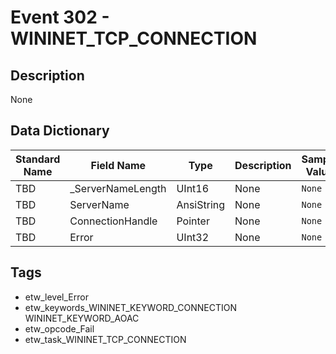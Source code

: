 # Event 302 - WININET_TCP_CONNECTION

## Description
None

## Data Dictionary
|Standard Name|Field Name|Type|Description|Sample Value|
|---|---|---|---|---|
|TBD|_ServerNameLength|UInt16|None|`None`|
|TBD|ServerName|AnsiString|None|`None`|
|TBD|ConnectionHandle|Pointer|None|`None`|
|TBD|Error|UInt32|None|`None`|

## Tags
* etw_level_Error
* etw_keywords_WININET_KEYWORD_CONNECTION WININET_KEYWORD_AOAC
* etw_opcode_Fail
* etw_task_WININET_TCP_CONNECTION